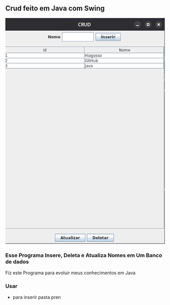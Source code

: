 ## Crud feito em Java com Swing
<img src="./print.png">
 
### Esse Programa Insere, Deleta e Atualiza Nomes em Um Banco de dados

Fiz este Programa para evoluir meus conhecimentos em Java

### Usar
- para inserir pasta pren
